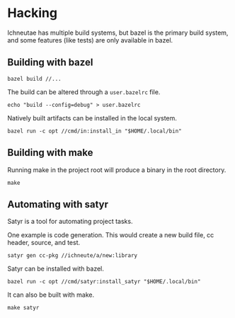 # Hacking

Ichneutae has multiple build systems, but bazel is the primary build system, and some features (like
tests) are only available in bazel.

## Building with bazel
```shell
bazel build //...
```

The build can be altered through a `user.bazelrc` file.
```shell
echo "build --config=debug" > user.bazelrc
```

Natively built artifacts can be installed in the local system.
```shell
bazel run -c opt //cmd/in:install_in "$HOME/.local/bin"
```

## Building with make
Running make in the project root will produce a binary in the root directory.
```shell
make
```

## Automating with satyr
Satyr is a tool for automating project tasks.

One example is code generation. This would create a new build file, cc header, source, and test.
```shell
satyr gen cc-pkg //ichneute/a/new:library
```

Satyr can be installed with bazel.
```shell
bazel run -c opt //cmd/satyr:install_satyr "$HOME/.local/bin"
```

It can also be built with make.
```shell
make satyr
```